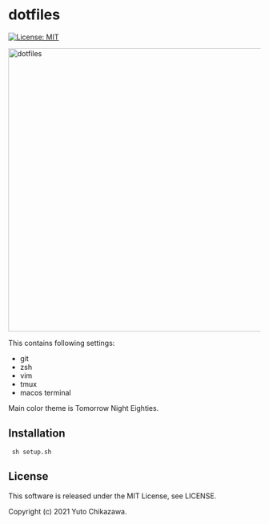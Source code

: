 # dotfiles
[![License: MIT](https://img.shields.io/badge/License-MIT-yellow.svg)](https://opensource.org/licenses/MIT)

<img width="565" alt="dotfiles" src="https://user-images.githubusercontent.com/12545287/145033185-3d1e4141-dff1-4fc9-81dc-685217bf5c04.png">

This contains following settings:
- git
- zsh
- vim
- tmux
- macos terminal

Main color theme is Tomorrow Night Eighties.

## Installation
```shellscript
 sh setup.sh
```


## License
This software is released under the MIT License, see LICENSE.

Copyright (c) 2021 Yuto Chikazawa.
